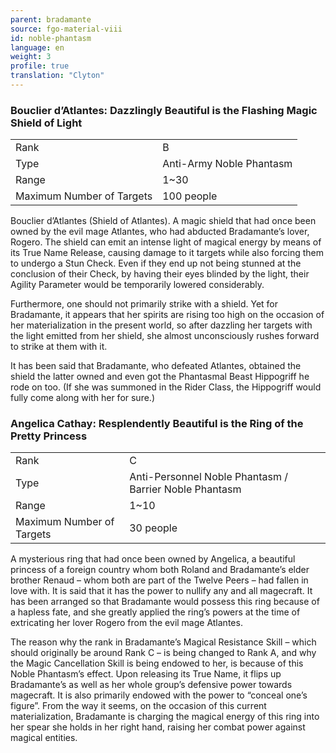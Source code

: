 ```yaml
---
parent: bradamante
source: fgo-material-viii
id: noble-phantasm
language: en
weight: 3
profile: true
translation: "Clyton"
---
```


### Bouclier d’Atlantes: Dazzlingly Beautiful is the Flashing Magic Shield of Light

<table>
  <tr><td>Rank</td><td>B</td></tr>
  <tr><td>Type</td><td>Anti-Army Noble Phantasm</td></tr>
  <tr><td>Range</td><td>1~30</td></tr>
  <tr><td>Maximum Number of Targets</td><td>100 people</td></tr>
</table>

Bouclier d’Atlantes (Shield of Atlantes). A magic shield that had once been owned by the evil mage Atlantes, who had abducted Bradamante’s lover, Rogero. The shield can emit an intense light of magical energy by means of its True Name Release, causing damage to it targets while also forcing them to undergo a Stun Check. Even if they end up not being stunned at the conclusion of their Check, by having their eyes blinded by the light, their Agility Parameter would be temporarily lowered considerably.

Furthermore, one should not primarily strike with a shield. Yet for Bradamante, it appears that her spirits are rising too high on the occasion of her materialization in the present world, so after dazzling her targets with the light emitted from her shield, she almost unconsciously rushes forward to strike at them with it.

It has been said that Bradamante, who defeated Atlantes, obtained the shield the latter owned and even got the Phantasmal Beast Hippogriff he rode on too. (If she was summoned in the Rider Class, the Hippogriff would fully come along with her for sure.)

### Angelica Cathay: Resplendently Beautiful is the Ring of the Pretty Princess

<table>
  <tr><td>Rank</td><td>C</td></tr>
  <tr><td>Type</td><td>Anti-Personnel Noble Phantasm / Barrier Noble Phantasm</td></tr>
  <tr><td>Range</td><td>1~10</td></tr>
  <tr><td>Maximum Number of Targets</td><td>30 people</td></tr>
</table>

A mysterious ring that had once been owned by Angelica, a beautiful princess of a foreign country whom both Roland and Bradamante’s elder brother Renaud – whom both are part of the Twelve Peers – had fallen in love with. It is said that it has the power to nullify any and all magecraft. It has been arranged so that Bradamante would possess this ring because of a hapless fate, and she greatly applied the ring’s powers at the time of extricating her lover Rogero from the evil mage Atlantes.

The reason why the rank in Bradamante’s Magical Resistance Skill – which should originally be around Rank C – is being changed to Rank A, and why the Magic Cancellation Skill is being endowed to her, is because of this Noble Phantasm’s effect. Upon releasing its True Name, it flips up Bradamante’s as well as her whole group’s defensive power towards magecraft. It is also primarily endowed with the power to “conceal one’s figure”. From the way it seems, on the occasion of this current materialization, Bradamante is charging the magical energy of this ring into her spear she holds in her right hand, raising her combat power against magical entities.
